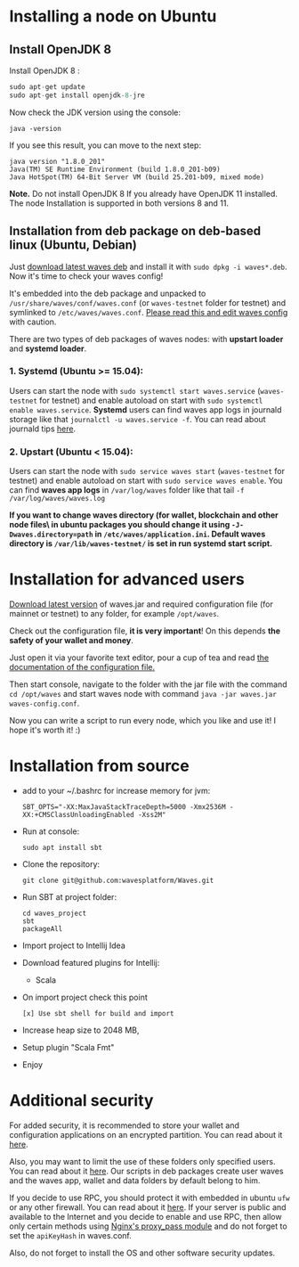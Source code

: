 # Installing a node on Ubuntu

## Install OpenJDK 8

Install OpenJDK 8 :

```cpp
sudo apt-get update
sudo apt-get install openjdk-8-jre
```

Now check the JDK version using the console:

```
java -version
```

If you see this result, you can move to the next step:

```
java version "1.8.0_201"
Java(TM) SE Runtime Environment (build 1.8.0_201-b09)
Java HotSpot(TM) 64-Bit Server VM (build 25.201-b09, mixed mode)
```

**Note.** Do not install OpenJDK 8 If you already have OpenJDK 11 installed. The node Installation is supported in both versions 8 and 11.

## Installation from deb package on deb-based linux (Ubuntu, Debian)

Just [download latest waves deb](https://github.com/wavesplatform/Waves/releases) and install it with `sudo dpkg -i waves*.deb`. Now it's time to check your waves config!

It's embedded into the deb package and unpacked to `/usr/share/waves/conf/waves.conf` (or `waves-testnet` folder for testnet) and symlinked to `/etc/waves/waves.conf`. [Please read this and edit waves config](/waves-node/node-configuration.md) with caution.

There are two types of deb packages of waves nodes: with **upstart loader** and **systemd loader**.

### 1. Systemd (Ubuntu &gt;= 15.04):

Users can start the node with `sudo systemctl start waves.service` (`waves-testnet` for testnet) and enable autoload on start with `sudo systemctl enable waves.service`. **Systemd** users can find waves app logs in journald storage like that `journalctl -u waves.service -f`. You can read about journald tips [here](https://www.digitalocean.com/community/tutorials/how-to-use-journalctl-to-view-and-manipulate-systemd-logs).

### 2. **Upstart (Ubuntu &lt; 15.04):**

Users can start the node with `sudo service waves start` (`waves-testnet` for testnet) and enable autoload on start with `sudo service waves enable`. You can find **waves app logs** in `/var/log/waves` folder like that tail `-f /var/log/waves/waves.log`



**If you want to change waves directory (for wallet, blockchain and other node files\ in ubuntu packages you should change it using **`-J-Dwaves.directory=path`** in **`/etc/waves/application.ini`**. Default waves directory is **`/var/lib/waves-testnet/`** is set in run systemd start script.**

# Installation for advanced users

[Download latest version](https://github.com/wavesplatform/Waves/releases) of waves.jar and required configuration file (for mainnet or testnet) to any folder, for example `/opt/waves`.

Check out the configuration file, **it is very important**! On this depends **the safety of your wallet and money**.

Just open it via your favorite text editor, pour a cup of tea and read [the documentation of the configuration file.](/waves-node/node-configuration.md)

Then start console, navigate to the folder with the jar file with the command `cd /opt/waves` and start waves node with command `java -jar waves.jar waves-config.conf`.

Now you can write a script to run every node, which you like and use it! I hope it's worth it! :\)

# Installation from source

* add to your ~/.bashrc for increase memory for jvm:
  ```
  SBT_OPTS="-XX:MaxJavaStackTraceDepth=5000 -Xmx2536M -XX:+CMSClassUnloadingEnabled -Xss2M"
  ```
* Run at console:

  ```
  sudo apt install sbt
  ```

* Clone the repository:

  ```
  git clone git@github.com:wavesplatform/Waves.git
  ```

* Run SBT at project folder:

  ```
  cd waves_project
  sbt
  packageAll
  ```

* Import project to Intellij Idea

* Download featured plugins for Intellij:

  * Scala

* On import project check this point

  ```
  [x] Use sbt shell for build and import
  ```

* Increase heap size to 2048 MB,

* Setup plugin "Scala Fmt"

* Enjoy

# Additional security

For added security, it is recommended to store your wallet and configuration applications on an encrypted partition. You can read about it [here](https://help.ubuntu.com/community/EncryptedFilesystems).

Also, you may want to limit the use of these folders only specified users. You can read about it [here](http://manpages.ubuntu.com/manpages/precise/man1/chown.1.html). Our scripts in deb packages create user waves and the waves app, wallet and data folders by default belong to him.

If you decide to use RPC, you should protect it with embedded in ubuntu `ufw` or any other firewall. You can read about it [here](https://www.digitalocean.com/community/tutorials/how-to-setup-a-firewall-with-ufw-on-an-ubuntu-and-debian-cloud-server). If your server is public and available to the Internet and you decide to enable and use RPC, then allow only certain methods using [Nginx's proxy\_pass module](http://nginx.org/ru/docs/http/ngx_http_proxy_module.html) and do not forget to set the `apiKeyHash` in waves.conf.

Also, do not forget to install the OS and other software security updates.
